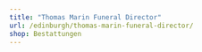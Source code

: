 ```yaml
---
title: "Thomas Marin Funeral Director"
url: /edinburgh/thomas-marin-funeral-director/
shop: Bestattungen
---
```


